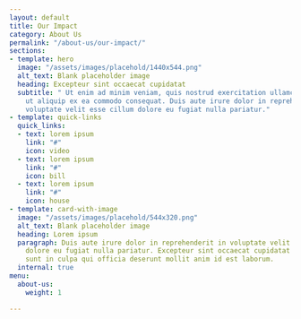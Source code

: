 ```yaml
---
layout: default
title: Our Impact
category: About Us
permalink: "/about-us/our-impact/"
sections:
- template: hero
  image: "/assets/images/placehold/1440x544.png"
  alt_text: Blank placeholder image
  heading: Excepteur sint occaecat cupidatat
  subtitle: " Ut enim ad minim veniam, quis nostrud exercitation ullamco laboris nisi
    ut aliquip ex ea commodo consequat. Duis aute irure dolor in reprehenderit in
    voluptate velit esse cillum dolore eu fugiat nulla pariatur."
- template: quick-links
  quick_links:
  - text: lorem ipsum
    link: "#"
    icon: video
  - text: lorem ipsum
    link: "#"
    icon: bill
  - text: lorem ipsum
    link: "#"
    icon: house
- template: card-with-image
  image: "/assets/images/placehold/544x320.png"
  alt_text: Blank placeholder image
  heading: Lorem ipsum
  paragraph: Duis aute irure dolor in reprehenderit in voluptate velit esse cillum
    dolore eu fugiat nulla pariatur. Excepteur sint occaecat cupidatat non proident,
    sunt in culpa qui officia deserunt mollit anim id est laborum.
  internal: true
menu:
  about-us:
    weight: 1

---
```

